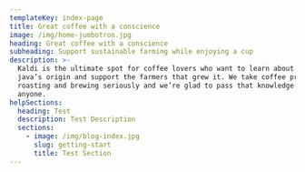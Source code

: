 ```yaml
---
templateKey: index-page
title: Great coffee with a conscience
image: /img/home-jumbotron.jpg
heading: Great coffee with a conscience
subheading: Support sustainable farming while enjoying a cup
description: >-
  Kaldi is the ultimate spot for coffee lovers who want to learn about their
  java’s origin and support the farmers that grew it. We take coffee production,
  roasting and brewing seriously and we’re glad to pass that knowledge to
  anyone.
helpSections:
  heading: Test
  description: Test Description
  sections:
    - image: /img/blog-index.jpg
      slug: getting-start
      title: Test Section
---
```


